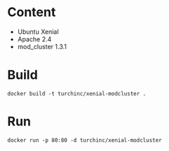 # Content

* Ubuntu Xenial
* Apache 2.4
* mod_cluster 1.3.1

# Build

	docker build -t turchinc/xenial-modcluster .

# Run

	docker run -p 80:80 -d turchinc/xenial-modcluster

